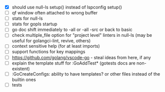 - [x] should use null-ls setup() instead of lspconfig setup()
- [ ] qf window often attached to wrong buffer
- [ ] stats for null-ls
- [ ] stats for gopls startup 
- [ ] go doc shift immediately to -all or -all -src or back to basic
- [ ] check multiple_file option for "project level" linters in null-ls (may be useful for golangci-lint, revive, others)
- [ ] context sensitive help (for at least imports)
- [ ] support functions for key mappings
- [ ] https://github.com/golang/vscode-go - steal ideas from here, if any
- [ ] explain the template stuff for :GoAddTest\* (gotests docs are non-existent)
- [ ] :GoCreateConfigs: ability to have templates? or other files instead of the builtin ones
- [ ] tests
